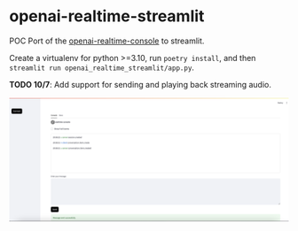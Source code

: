 # openai-realtime-streamlit
POC Port of the [openai-realtime-console](https://github.com/openai/openai-realtime-console?tab=readme-ov-file) to streamlit.

Create a virtualenv for python >=3.10, run `poetry install`, and then `streamlit run openai_realtime_streamlit/app.py`.

**TODO 10/7**: Add support for sending and playing back streaming audio.

<img src="/readme/screenshot.png" width="800" />